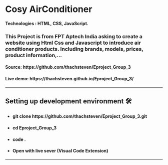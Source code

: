 <h1>Cosy AirConditioner</h1>
<h4>Technologies : HTML, CSS, JavaScript.</h4>
<h3>
  This Project is from FPT Aptech India asking to create a website using Html Css and Javascript to introduce air
  conditioner products. Including brands, models, prices, product information,...
</h3>
<h4>Source: https://github.com/thachsteven/Eproject_Group_3</h4>
<h4>Live demo: https://thachsteven.github.io/Eproject_Group_3/</h4>
<hr />
<h2>Setting up development environment 🛠</h2>

<ul>
  <li><h4>git clone https://github.com/thachsteven/Eproject_Group_3.git</h4></li>
  <li><h4>cd Eproject_Group_3</h4></li>
  <li><h4>code .</h4></li>
  <li>
    <h4>Open with live sever (<span>Visual Code Extension</span>)</h4>
  </li>
</ul>

<hr />
